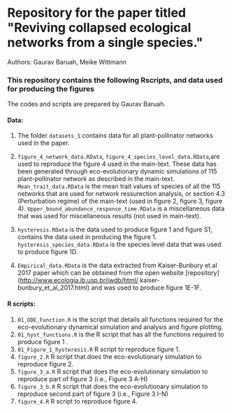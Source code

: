 # Repository for the paper titled "Reviving collapsed ecological networks from a single species."
Authors: Gaurav Baruah, Meike Wittmann

### This repository contains the following Rscripts, and data used for producing the figures

The codes and scripts are prepared by Gaurav Baruah.

#### Data: 
1. The folder `datasets_1` contains data for all plant-pollinator networks used in the paper.

2. `figure_4_network_data.RData`, `figure_4_species_level_data.RData`,are used to reproduce the figure 4 used in the main-text. These data has been generated through eco-evolutionary dynamic simulations of 115 plant-pollinator network as described in the main-text. `Mean_trait_data.RData` is the mean trait values of species of all the 115 networks that are used for network ressurection analysis, or section 4.3 (Perturbation regime) of the main-text (used in figure 2, figure 3, figure 4). `Upper_bound_abundance_response_time.RData` is a miscellaneous data that was used for miscellaneous results (not used in main-text).
3. `hysteresis.RData` is the data used to produce figure 1 and figure S1, contains the data used in producing the figure 1. `hysteresis_species_data.RData` is the species level data that was used to produce figure 1D.
4. `Empirical_data.RData` is the data extracted from Kaiser-Bunbury et al 2017 paper which can be obtained from the open website [repository] (http://www.ecologia.ib.usp.br/iwdb/html/
kaiser-bunbury_et_al_2017.html) and was used to produce figure 1E-1F.

#### R scripts:

1. `01_ODE_Function.R` is the script that details all functions required for the eco-evolutionary dynamical simulation and analysis and figure plotting.
2. `01_hyst_functions.R` is the R script that has all the functions required to produce figure 1 .
3. `01_Figure_1_hysteresis.R` R script to reproduce figure 1.
4. `figure_2.R` R script that does the eco-evolutionary simulation to reproduce figure 2.
5. `figure_3_a.R` R script that does the eco-evolutionary simulation to reproduce part of figure 3 (i.e., Figure 3 A-H)
6. `figure_3_b.R`  R script that does the eco-evolutionary simulation to reproduce second part of figure 3 (i.e., Figure 3 I-N)
7. `figure_4.R` R script to reproduce figure 4.
